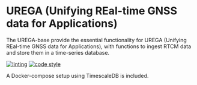 # UREGA (Unifying REal-time GNSS data for Applications)

The UREGA-base provide the essential functionality for UREGA (Unifying REal-time GNSS data for Applications), with functions to ingest RTCM data and store them in a time-series database.

[![linting](https://github.com/stenseng/UREGA-base/actions/workflows/linter.yml/badge.svg)](https://github.com/stenseng/UREGA-base/actions/workflows/linter.yml)
[![code style](https://img.shields.io/badge/code%20style-black-000000.svg)](https://github.com/python/black)

A Docker-compose setup using TimescaleDB is included.
